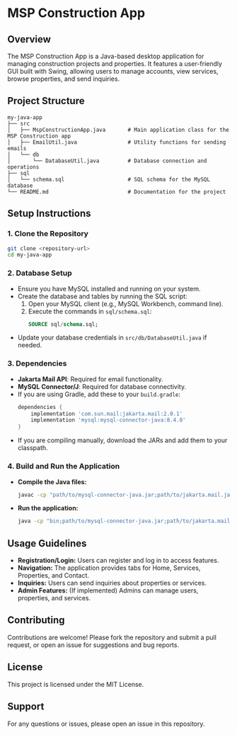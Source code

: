 # MSP Construction App

## Overview
The MSP Construction App is a Java-based desktop application for managing construction projects and properties. It features a user-friendly GUI built with Swing, allowing users to manage accounts, view services, browse properties, and send inquiries.

## Project Structure
```
my-java-app
├── src
│   ├── MspConstructionApp.java       # Main application class for the MSP Construction app
│   ├── EmailUtil.java                # Utility functions for sending emails
│   └── db
│       └── DatabaseUtil.java         # Database connection and operations
├── sql
│   └── schema.sql                    # SQL schema for the MySQL database
└── README.md                         # Documentation for the project
```

## Setup Instructions

### 1. Clone the Repository
```sh
git clone <repository-url>
cd my-java-app
```

### 2. Database Setup
- Ensure you have MySQL installed and running on your system.
- Create the database and tables by running the SQL script:
  1. Open your MySQL client (e.g., MySQL Workbench, command line).
  2. Execute the commands in `sql/schema.sql`:
     ```sql
     SOURCE sql/schema.sql;
     ```
- Update your database credentials in `src/db/DatabaseUtil.java` if needed.

### 3. Dependencies
- **Jakarta Mail API**: Required for email functionality.
- **MySQL Connector/J**: Required for database connectivity.
- If you are using Gradle, add these to your `build.gradle`:
  ```gradle
  dependencies {
      implementation 'com.sun.mail:jakarta.mail:2.0.1'
      implementation 'mysql:mysql-connector-java:8.4.0'
  }
  ```
- If you are compiling manually, download the JARs and add them to your classpath.

### 4. Build and Run the Application
- **Compile the Java files:**
  ```sh
  javac -cp "path/to/mysql-connector-java.jar;path/to/jakarta.mail.jar" -d bin src/**/*.java
  ```
- **Run the application:**
  ```sh
  java -cp "bin;path/to/mysql-connector-java.jar;path/to/jakarta.mail.jar" MspConstructionApp
  ```

## Usage Guidelines
- **Registration/Login:** Users can register and log in to access features.
- **Navigation:** The application provides tabs for Home, Services, Properties, and Contact.
- **Inquiries:** Users can send inquiries about properties or services.
- **Admin Features:** (If implemented) Admins can manage users, properties, and services.

## Contributing
Contributions are welcome! Please fork the repository and submit a pull request, or open an issue for suggestions and bug reports.

## License
This project is licensed under the MIT License.

## Support
For any questions or issues, please open an issue in this repository.